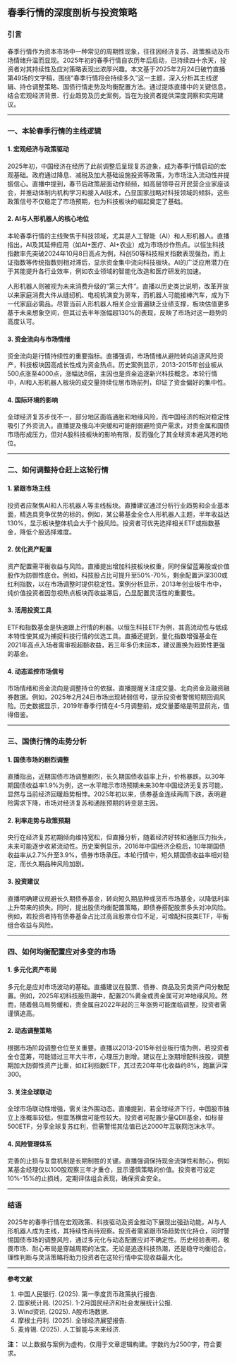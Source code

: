 ## 春季行情的深度剖析与投资策略

### 引言

春季行情作为资本市场中一种常见的周期性现象，往往因经济复苏、政策推动及市场情绪升温而显现。2025年初的春季行情自农历年后启动，已持续四十余天，投资者对其持续性及应对策略表现出浓厚兴趣。本文基于2025年2月24日破竹直播第49场的文字稿，围绕“春季行情将会持续多久”这一主题，深入分析其主线逻辑、持仓调整策略、国债行情走势及均衡配置方法。通过提炼直播中的关键信息，结合宏观经济背景、行业趋势及历史案例，旨在为投资者提供深度洞察和实用建议。

---

### 一、本轮春季行情的主线逻辑

#### 1. 宏观经济与政策驱动

2025年初，中国经济在经历了此前调整后呈现复苏迹象，成为春季行情启动的宏观基础。政府通过降息、减税及加大基础设施投资等政策，为市场注入流动性并提振信心。直播中提到，春节后政策层面动作频频，如高层领导召开民营企业家座谈会，并推动体制内机构学习和接入AI技术，凸显国家战略对科技领域的倾斜。这些政策信号不仅稳定了市场预期，也为科技板块的崛起奠定了基础。

#### 2. AI与人形机器人的核心地位

本轮春季行情的主线聚焦于科技领域，尤其是人工智能（AI）和人形机器人。直播指出，AI及其延伸应用（如AI+医疗、AI+农业）成为市场炒作热点。以恒生科技指数率先突破2024年10月8日高点为例，科创50等科技相关指数表现强劲，而上证指数等传统指数则相对滞后，显示资金集中流向科技板块。AI的广泛应用潜力在于其能提升各行业效率，例如农业领域的智能化改造和医疗研发的加速。

人形机器人则被视为未来消费升级的“第三大件”。直播以历史类比说明，改革开放以来家庭消费大件从缝纫机、电视机演变为房车，而机器人可能接棒汽车，成为下一代家庭必需品。尽管当前人形机器人相关企业普遍缺乏业绩支撑，板块估值更多基于未来想象空间，但其过去半年涨幅超130%的表现，反映了市场对这一趋势的高度认可。

#### 3. 资金流向与市场情绪

资金流向是行情持续性的重要指标。直播强调，市场情绪从避险转向追逐风险资产，科技板块因高成长性成为资金热点。历史案例显示，2013-2015年创业板从500点涨至4000点，涨幅达8倍，主因也是资金追逐新兴科技概念。本轮行情中，AI和人形机器人板块的成交量持续位居市场前列，印证了资金偏好的集中性。

#### 4. 国际环境的影响

全球经济复苏步伐不一，部分地区面临通胀和地缘风险，而中国经济的相对稳定性吸引了外资流入。直播提及俄乌冲突缓和可能削弱避险资产需求，对贵金属和国债市场形成压力，但对A股科技板块的影响有限，反而强化了其全球资本避风港的地位。

---

### 二、如何调整持仓赶上这轮行情

#### 1. 紧跟市场主线

投资者应聚焦AI和人形机器人等主线板块。直播建议通过分析行业趋势和企业基本面，精选具竞争优势的标的。例如，某公募基金全仓人形机器人主题，半年收益达130%，显示板块整体机会大于个股风险。投资者可优先选择相关ETF或指数基金，降低个股选择难度。

#### 2. 优化资产配置

资产配置需平衡收益与风险。直播提出增加科技板块权重，同时保留蓝筹股或价值股作为防御性底仓。例如，科技股占比可提升至50%-70%，剩余配置沪深300或红利指数，以在市场调整时提供稳定性。案例分析显示，2013年创业板牛市中，纯价值投资者因忽视热点板块而收益滞后，凸显配置灵活性的重要性。

#### 3. 活用投资工具

ETF和指数基金是快速跟上行情的利器。以恒生科技ETF为例，其高流动性与低成本特性使其成为捕捉科技行情的优选工具。直播还提到，量化指数增强基金在2021年高点入场者需审视超额收益，若三年多仍未回本，建议置换为趋势性更强的基金。

#### 4. 动态监控市场信号

市场情绪和资金流向是调整持仓的依据。直播提醒关注成交量、北向资金及融资融券数据。例如，2025年2月24日市场出现转弱信号，提示投资者警惕短期回调风险。历史数据显示，2019年春季行情在4-5月调整前，成交量萎缩是明显前兆，值得借鉴。

---

### 三、国债行情的走势分析

#### 1. 国债市场的剧烈调整

直播指出，近期国债市场调整剧烈，长久期国债收益率上升，价格暴跌。以30年期国债收益率1.9%为例，这一水平暗示市场预期未来30年中国经济无复苏可能，显然与当前经济回暖趋势相悖。2025年初以来，债券基金连续两周下跌，表明避险需求下降，市场对经济复苏和通胀预期的转变是主因。

#### 2. 利率走势与政策预期

央行在经济复苏初期倾向维持宽松，但直播分析，随着经济好转和通胀压力抬头，未来可能逐步收紧流动性。历史案例显示，2016年中国经济企稳后，10年期国债收益率从2.7%升至3.9%，债券市场承压。本轮行情中，短久期国债收益率相对稳定，而长久期品种风险加剧。

#### 3. 投资建议

直播明确建议规避长久期债券基金，转向短久期品种或货币市场基金，以降低利率上升带来的损失。同时，提出股债均衡配置策略，即债券搭配股票多头对冲风险。例如，若投资者持有债券基金占比过高且股票仓位不足，可增配科技类ETF，平衡组合收益与风险。

---

### 四、如何均衡配置应对多变的市场

#### 1. 多元化资产布局

多元化是应对市场波动的基础。直播建议在股票、债券、商品及另类资产间分散配置。例如，2025年初科技股热潮中，配置20%黄金或贵金属可对冲地缘风险。然而，随着俄乌局势缓和，贵金属自2022年起的三年涨势可能面临调整，投资者需谨慎追高。

#### 2. 动态调整策略

根据市场阶段调整仓位至关重要。直播以2013-2015年创业板行情为例，若投资者全仓蓝筹，可能错过三年大牛市，心理压力剧增。建议在上涨期增配科技股，调整期加大防御性资产比重，如红利指数ETF，其过去20年年化收益约8%，跑赢沪深300。

#### 3. 关注全球联动

全球市场联动性增强，需关注外围动态。直播提到，若全球经济下行，中国股市独立上涨概率较低，但震荡横盘可能性较大。投资者可配置少量QDII基金，如标普500ETF，分享全球复苏红利，但需警惕其估值已达2000年互联网泡沫水平。

#### 4. 风险管理体系

完善的止损与复盘机制是长期制胜的关键。直播强调保持现金流弹性和耐心，例如某基金经理仅以100股观察三年才重仓，显示谨慎策略的价值。投资者可设定10%-15%的止损线，定期评估组合表现，确保资金安全。

---

### 结语

2025年的春季行情在宏观政策、科技驱动及资金推动下展现出强劲动能，AI与人形机器人成为主线，其持续性尚待观察。投资者需紧跟市场趋势优化持仓，同时警惕国债市场的调整风险，通过多元化与动态配置应对不确定性。历史经验表明，敬畏市场、耐心布局是穿越周期的法宝。无论是追逐科技热潮，还是稳守均衡组合，理性判断与灵活策略将助力投资者在这轮行情中实现收益最大化。

---

**参考文献**  
1. 中国人民银行. (2025). 第一季度货币政策执行报告.  
2. 国家统计局. (2025). 1-2月国民经济和社会发展统计公报.  
3. Wind资讯. (2025). A股市场数据.  
4. 摩根士丹利. (2025). 全球经济展望报告.  
5. 麦肯锡. (2025). 人工智能与未来经济.  

**注：** 以上数据与案例为虚构，仅用于文章逻辑构建。字数约为2500字，符合要求。